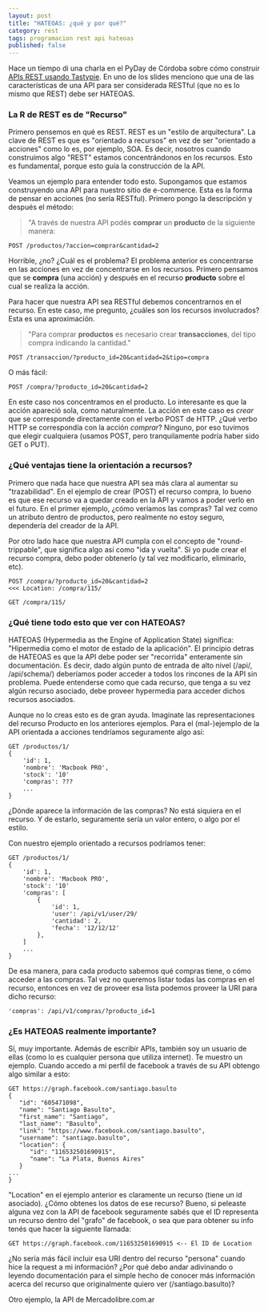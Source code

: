 ```yaml
---
layout: post
title: "HATEOAS: ¿qué y por qué?"
category: rest
tags: programacion rest api hateoas
published: false
---
```


Hace un tiempo di una charla en el PyDay de Córdoba sobre cómo construir [APIs REST usando Tastypie](http://www.slideshare.net/santiagobasulto1/restful-apis-con-tastypie). En uno de los slides menciono que una de las características de una API para ser considerada RESTful (que no es lo mismo que REST) debe ser HATEOAS.

### La R de REST es de "Recurso"

Primero pensemos en qué es REST. REST es un "estilo de arquitectura". La clave de REST es que es "orientado a recursos" en vez de ser "orientado a acciones" como lo es, por ejemplo, SOA. Es decir, nosotros cuando construimos algo "REST" estamos concentrándonos en los recursos. Esto es fundamental, porque esto guía la construcción de la API.

Veamos un ejemplo para entender todo esto. Supongamos que estamos construyendo una API para nuestro sitio de e-commerce. Esta es la forma de pensar en acciones (no sería RESTful). Primero pongo la descripción y después el método:

> "A través de nuestra API podés **comprar** un **producto** de la siguiente manera:

    POST /productos/?accion=comprar&cantidad=2

Horrible, ¿no? ¿Cuál es el problema? El problema anterior es concentrarse en las acciones en vez de concentrarse en los recursos. Primero pensamos que se **compra** (una acción) y después en el recurso **producto** sobre el cual se realiza la acción.

Para hacer que nuestra API sea RESTful debemos concentrarnos en el recurso. En este caso, me pregunto, ¿cuáles son los recursos involucrados? Esta es una aproximación.

> "Para comprar **productos** es necesario crear **transacciones**, del tipo compra indicando la cantidad."

    POST /transaccion/?producto_id=20&cantidad=2&tipo=compra

O más fácil:

    POST /compra/?producto_id=20&cantidad=2

En este caso nos concentramos en el producto. Lo interesante es que la acción apareció sola, como naturalmente. La acción en este caso es *crear* que se corresponde directamente con el verbo POST de HTTP. ¿Qué verbo HTTP se correspondía con la acción *comprar*? Ninguno, por eso tuvimos que elegir cualquiera (usamos POST, pero tranquilamente podría haber sido GET o PUT).

### ¿Qué ventajas tiene la orientación a recursos?

Primero que nada hace que nuestra API sea más clara al aumentar su "trazabilidad". En el ejemplo de crear (POST) el recurso compra, lo bueno es que ese recurso va a quedar creado en la API y vamos a poder verlo en el futuro. En el primer ejemplo, ¿cómo veríamos las compras? Tal vez como un atributo dentro de productos, pero realmente no estoy seguro, dependería del creador de la API.

Por otro lado hace que nuestra API cumpla con el concepto de "round-trippable", que significa algo así como "ida y vuelta". Si yo pude crear el recurso compra, debo poder obtenerlo (y tal vez modificarlo, eliminarlo, etc).

    POST /compra/?producto_id=20&cantidad=2
    <<< Location: /compra/115/

    GET /compra/115/

### ¿Qué tiene todo esto que ver con HATEOAS?

HATEOAS (Hypermedia as the Engine of Application State) significa: "Hipermedia como el motor de estado de la aplicación". El principio detras de HATEOAS es que la API debe poder ser "recorrida" enteramente sin documentación. Es decir, dado algún punto de entrada de alto nivel (/api/, /api/schema/) deberíamos poder acceder a todos los rincones de la API sin problema. Puede entenderse como que cada recurso, que tenga a su vez algún recurso asociado, debe proveer hypermedia para acceder dichos recursos asociados.

Aunque no lo creas esto es de gran ayuda. Imaginate las representaciones del recurso Producto en los anteriores ejemplos. Para el (mal-)ejemplo de la API orientada a acciones tendríamos seguramente algo así:

    GET /productos/1/
    {
        'id': 1,
        'nombre': 'Macbook PRO',
        'stock': '10'
        'compras': ???
        ...
    }

¿Dónde aparece la información de las compras? No está siquiera en el recurso. Y de estarlo, seguramente sería un valor entero, o algo por el estilo.

Con nuestro ejemplo orientado a recursos podríamos tener:

    GET /productos/1/
    {
        'id': 1,
        'nombre': 'Macbook PRO',
        'stock': '10'
        'compras': [
            {
                'id': 1,
                'user': /api/v1/user/29/
                'cantidad': 2,
                'fecha': '12/12/12'
            },
        ]
        ...
    }

De esa manera, para cada producto sabemos qué compras tiene, o cómo acceder a las compras. Tal vez no queremos listar todas las compras en el recurso, entonces en vez de proveer esa lista podemos proveer la URI para dicho recurso:

    'compras': /api/v1/compras/?producto_id=1

### ¿Es HATEOAS realmente importante?

Sí, muy importante. Además de escribir APIs, también soy un usuario de ellas (como lo es cualquier persona que utiliza internet). Te muestro un ejemplo. Cuando accedo a mi perfil de facebook a través de su API obtengo algo similar a esto:

    GET https://graph.facebook.com/santiago.basulto
    {
       "id": "605471098",
       "name": "Santiago Basulto",
       "first_name": "Santiago",
       "last_name": "Basulto",
       "link": "https://www.facebook.com/santiago.basulto",
       "username": "santiago.basulto",
       "location": {
          "id": "116532501690915",
          "name": "La Plata, Buenos Aires"
       }
    ...
    }

"Location" en el ejemplo anterior es claramente un recurso (tiene un id asociado). ¿Cómo obtenes los datos de ese recurso? Bueno, si peleaste alguna vez con la API de facebook seguramente sabés que el ID representa un recurso dentro del "grafo" de facebook, o sea que para obtener su info tenés que hacer la siguiente llamada:

    GET https://graph.facebook.com/116532501690915 <-- El ID de Location

¿No sería más fácil incluir esa URI dentro del recurso "persona" cuando hice la request a mi información? ¿Por qué debo andar adivinando o leyendo documentación para el simple hecho de conocer más información acerca del recurso que originalmente quiero ver (/santiago.basulto)?

Otro ejemplo, la API de Mercadolibre.com.ar